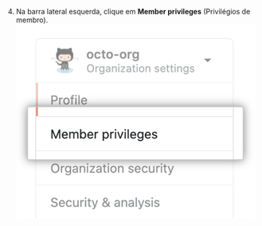4. Na barra lateral esquerda, clique em **Member privileges** (Privilégios de membro). ![Opção de privilégios de membro nas configurações do org](/assets/images/help/organizations/org-settings-member-privileges.png)
